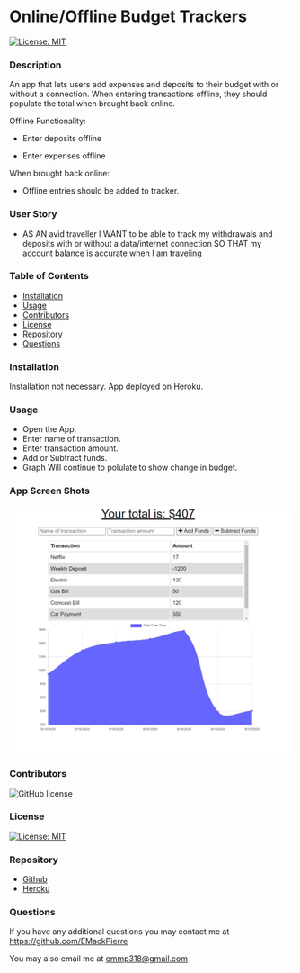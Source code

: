 # Online/Offline Budget Trackers
  
  [![License: MIT](https://img.shields.io/badge/License-MIT-yellow.svg)](https://opensource.org/licenses/MIT)
  
  ### Description

  An app that lets users add expenses and deposits to their budget with or without a connection. When entering transactions offline, they should populate the total when brought back online.

Offline Functionality:

  * Enter deposits offline

  * Enter expenses offline

When brought back online:

  * Offline entries should be added to tracker.

  ### User Story

  * AS AN avid traveller I WANT to be able to track my withdrawals and deposits with or without a data/internet connection SO THAT my account balance is accurate when I am traveling
  
  ### Table of Contents

  * [Installation](#installation)
  * [Usage](#usage)
  * [Contributors](#contributors)
  * [License](#license)
  * [Repository](#Repository)
  * [Questions](#questions)

  ### Installation

  Installation not necessary. App deployed on Heroku.

  ### Usage

  * Open the App.
  * Enter name of transaction.
  * Enter transaction amount.
  * Add or Subtract funds.
  * Graph Will continue to polulate to show change in budget. 

  ### App Screen Shots

  ![Photo](./public/icons/Online-Offline-Budget-Trackers.PNG)
 
  
  ### Contributors

  ![GitHub license](https://img.shields.io/badge/Made%20by-%40EMackPierre-blue)

  ### License

  [![License: MIT](https://img.shields.io/badge/License-MIT-yellow.svg)](https://opensource.org/licenses/MIT)

  ### Repository

  - [Github](https://github.com/EMackPierre/Online-Offline-Budget-Trackers)
  - [Heroku](https://powerful-escarpment-86900.herokuapp.com/)

  ### Questions

  If you have any additional questions you may contact me at https://github.com/EMackPierre

  You may also email me at emmp318@gmail.com